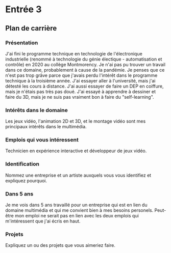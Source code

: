# Entrée 3
## Plan de carrière

### Présentation
J'ai fini le programme technique en technologie de l'électronique industrielle (renommé à technologie du génie électique - automatisation et contrôle) en 2020 au collège Montmorency. Je n'ai pas pu trouver un travail dans ce domaine, probablement à cause de la pandémie. Je penses que ce n'est pas trop grâve parce que j'avais perdu l'intérêt dans le programme technique à la troisième année. J'ai essayer aller à l'université, mais j'ai détesté les cours à distance. J'ai aussi essayer de faire un DEP en coiffure, mais je n'étais pas très pas doué. J'ai essayé à apprendre à dessiner et faire du 3D, mais je ne suis pas vraiment bon à faire du "self-learning". 

### Intérêts dans le domaine
Les jeux vidéo, l'animation 2D et 3D, et le montage vidéo sont mes principaux intérêts dans le multimédia. 

### Emplois qui vous intéressent
Technicien en expérience interactive et développeur de jeux vidéo.

### Identification
Nommez une entreprise et un artiste auxquels vous vous identifiez et expliquez pourquoi. 

### Dans 5 ans
Je me vois dans 5 ans travaillé pour un entreprise qui est en lien du domaine multimédia et qui me convient bien à mes besoins personels. Peut-être mon emploi ne serait pas en lien avec les deux emplois qui m'intéressent que j'ai écris en haut.

### Projets
Expliquez un ou des projets que vous aimeriez faire. 
